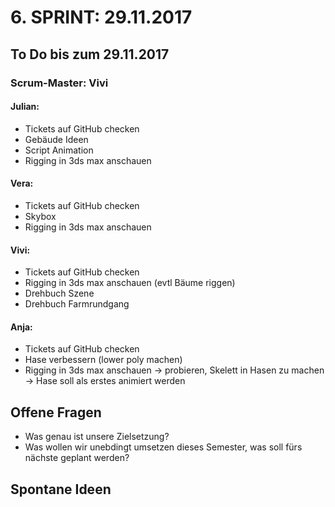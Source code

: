 # 6. SPRINT: 29.11.2017
## To Do bis zum 29.11.2017
### Scrum-Master: Vivi

#### Julian:
* Tickets auf GitHub checken
* Gebäude Ideen
* Script Animation
* Rigging in 3ds max anschauen

#### Vera:
* Tickets auf GitHub checken
* Skybox
* Rigging in 3ds max anschauen

#### Vivi:
* Tickets auf GitHub checken
* Rigging in 3ds max anschauen (evtl Bäume riggen)
* Drehbuch Szene
* Drehbuch Farmrundgang

#### Anja:
* Tickets auf GitHub checken
* Hase verbessern (lower poly machen)
* Rigging in 3ds max anschauen -> probieren, Skelett in Hasen zu machen 
-> Hase soll als erstes animiert werden


## Offene Fragen
* Was genau ist unsere Zielsetzung?
* Was wollen wir unebdingt umsetzen dieses Semester, was soll fürs nächste geplant werden?

## Spontane Ideen
